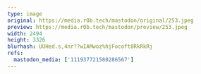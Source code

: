 ```yaml
---
type: image
original: https://media.r0b.tech/mastodon/original/253.jpeg
preview: https://media.r0b.tech/mastodon/preview/253.jpeg
width: 2494
height: 3326
blurhash: UUHed.s,4nr??wIAMwoz%hjFocoft8RkRkRj
refs:
  mastodon_media: ['111937721580286567']
---
```



